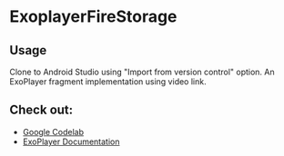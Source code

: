 # ExoplayerFireStorage
## Usage
Clone to Android Studio using "Import from version control" option. An ExoPlayer fragment implementation using video link.
## Check out:
- [Google Codelab](https://codelabs.developers.google.com/codelabs/exoplayer-intro/)
- [ExoPlayer Documentation](https://exoplayer.dev/)
